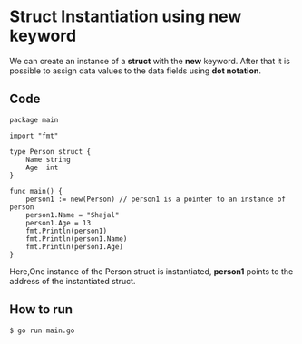 # Struct Instantiation using new keyword

We can create an instance of a **struct** with the **new** keyword. After that it is possible to assign data values to the data fields using **dot notation**.

## Code

    package main

    import "fmt"

    type Person struct {
        Name string
        Age  int
    }

    func main() {
        person1 := new(Person) // person1 is a pointer to an instance of person
        person1.Name = "Shajal"
        person1.Age = 13
        fmt.Println(person1)
        fmt.Println(person1.Name)
        fmt.Println(person1.Age)
    }

Here,One instance of the Person struct is instantiated, **person1** points to the address of the instantiated struct.

## How to run

    $ go run main.go
